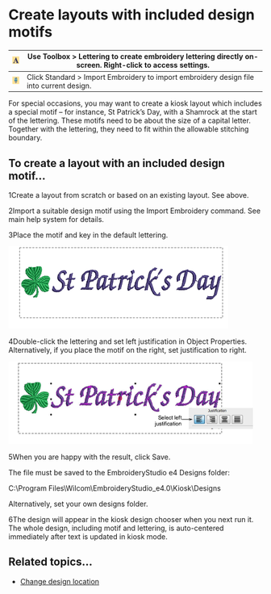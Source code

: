 # Create layouts with included design motifs

| ![Lettering00086.png](assets/Lettering00086.png)     | Use Toolbox > Lettering to create embroidery lettering directly on-screen. Right-click to access settings. |
| ---------------------------------------------------- | ---------------------------------------------------------------------------------------------------------- |
| ![ImportEmbroidery.png](assets/ImportEmbroidery.png) | Click Standard > Import Embroidery to import embroidery design file into current design.                   |

For special occasions, you may want to create a kiosk layout which includes a special motif – for instance, St Patrick’s Day, with a Shamrock at the start of the lettering. These motifs need to be about the size of a capital letter. Together with the lettering, they need to fit within the allowable stitching boundary.

## To create a layout with an included design motif...

1Create a layout from scratch or based on an existing layout. See above.

2Import a suitable design motif using the Import Embroidery command. See main help system for details.

3Place the motif and key in the default lettering.

![CustomLayoutWthMotif1.png](assets/CustomLayoutWthMotif1.png)

4Double-click the lettering and set left justification in Object Properties. Alternatively, if you place the motif on the right, set justification to right.

![CustomLayoutWthMotif1b.png](assets/CustomLayoutWthMotif1b.png)

5When you are happy with the result, click Save.

The file must be saved to the EmbroideryStudio e4 Designs folder:

C:\\Program Files\\Wilcom\\EmbroideryStudio_e4.0\\Kiosk\\Designs

Alternatively, set your own designs folder.

6The design will appear in the kiosk design chooser when you next run it. The whole design, including motif and lettering, is auto-centered immediately after text is updated in kiosk mode.

## Related topics...

- [Change design location](Change_design_location)
